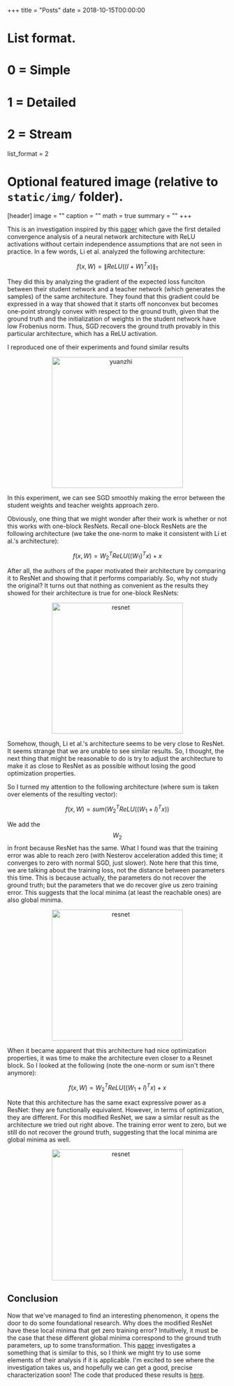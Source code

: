 +++
title = "Posts"
date = 2018-10-15T00:00:00

# List format.
#   0 = Simple
#   1 = Detailed
#   2 = Stream
list_format = 2

# Optional featured image (relative to `static/img/` folder).
[header]
image = ""
caption = ""
math = true
summary = ""
+++

This is an investigation inspired by this [paper](https://arxiv.org/pdf/1705.09886.pdf) which gave the first detailed convergence analysis of a neural network architecture with ReLU activations without certain independence assumptions that are not seen in practice.  In a few words, Li et al. analyzed the following architecture:

$$
\begin{equation}
f(x, W) = \| ReLU((I + W)^{T}x) \|_{1}
\end{equation}
$$

They did this by analyzing the gradient of the expected loss funciton between their student network and a teacher network (which generates the samples) of the same architecture.  They found that this gradient could be expressed in a way that showed that it starts off nonconvex but becomes one-point strongly convex with respect to the ground truth, given that the ground truth and the initialization of weights in the student network have low Frobenius norm.  Thus, SGD recovers the ground truth provably in this particular architecture, which has a ReLU activation.

I reproduced one of their experiments and found similar results
<p style="text-align:center;">
<img src="{{site.url}}/images/yuanzhi.png" width="300" alt="yuanzhi">
</p>  

In this experiment, we can see SGD smoothly making the error between the student weights and teacher weights approach zero.

Obviously, one thing that we might wonder after their work is whether or not this works with one-block ResNets.  Recall one-block ResNets are the following architecture (we take the one-norm to make it consistent with Li et al.'s architecture):

$$
\begin{equation}
f(x, W) = W_{2}^{T}ReLU((W_{1})^{T}x) + x 
\end{equation}
$$

After all, the authors of the paper motivated their architecture by comparing it to ResNet and showing that it performs compariably.  So, why not study the original?  It turns out that nothing as convenient as the results they showed for their architecture is true for one-block ResNets:

<p style="text-align:center;">
<img src="{{site.url}}/images/resnet.png" width="300" alt="resnet">
</p>  


Somehow, though, Li et al.'s architecture seems to be very close to ResNet.  It seems strange that we are unable to see similar results.  So, I thought, the next thing that might be reasonable to do is try to adjust the architecture to make it as close to ResNet as as possible without losing the good optimization properties.

So I turned my attention to the following architecture (where sum is taken over elements of the resulting vector):

$$
\begin{equation}
f(x, W) = sum(W_{2}^{T}ReLU((W_{1} + I)^{T}x))
\end{equation}
$$


We add the $$W_{2}$$ in front because ResNet has the same.  What I found was that the training error was able to reach zero (with Nesterov acceleration added this time; it converges to zero with normal SGD, just slower).  Note here that this time, we are talking about the training loss, not the distance between parameters this time.  This is because actually, the parameters do not recover the ground truth; but the parameters that we do recover give us zero training error.  This suggests that the local minima (at least the reachable ones) are also global minima.

<p style="text-align:center;">
<img src="{{site.url}}/images/yuanzhiTwoWeight.png" width="300" alt="resnet">
</p>  

When it became apparent that this architecture had nice optimization properties, it was time to make the architecture even closer to a Resnet block.  So I looked at the following (note the one-norm or sum isn't there anymore): 

$$
\begin{equation}
f(x, W) = W_{2}^{T}ReLU((W_{1} + I)^{T}x) + x
\end{equation}
$$

Note that this architecture has the same exact expressive power as a ResNet: they are functionally equivalent.  However, in terms of optimization, they are different.  For this modified ResNet, we saw a similar result as the architecture we tried out right above.  The training error went to zero, but we still do not recover the ground truth, suggesting that the local minima are global minima as well.

<p style="text-align:center;">
<img src="{{site.url}}/images/modresnet10.png" width="300" alt="resnet">
</p>  

## Conclusion
Now that we've managed to find an interesting phenomenon, it opens the door to do some foundational research.  Why does the modified ResNet have these local minima that get zero training error?  Intuitively, it must be the case that these different global minima correspond to the ground truth parameters, up to some transformation.  This [paper](https://arxiv.org/pdf/1711.00501.pdf) investigates a something that is similar to this, so I think we might try to use some elements of their analysis if it is applicable.  I'm excited to see where the investigation takes us, and hopefully we can get a good, precise characterization soon!  The code that produced these results is [here](https://github.com/houcharlie/resnet_convergence).